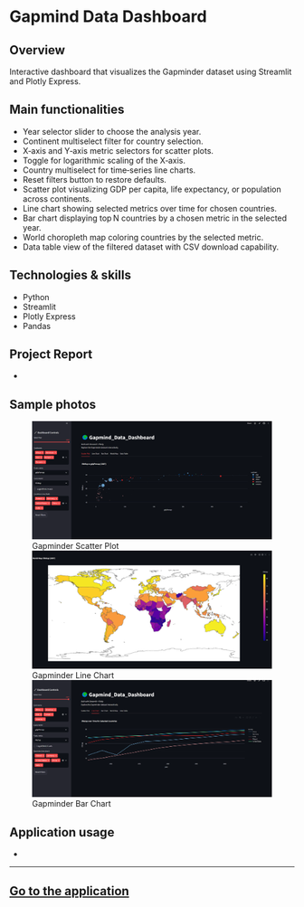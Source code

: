 # Gapmind Data Dashboard

## Overview
Interactive dashboard that visualizes the Gapminder dataset using Streamlit and Plotly Express.

<!-- ## Project architecture
    in Excalidraw -->
## Main functionalities
- Year selector slider to choose the analysis year.
- Continent multiselect filter for country selection.
- X‑axis and Y‑axis metric selectors for scatter plots.
- Toggle for logarithmic scaling of the X‑axis.
- Country multiselect for time‑series line charts.
- Reset filters button to restore defaults.
- Scatter plot visualizing GDP per capita, life expectancy, or population across continents.
- Line chart showing selected metrics over time for chosen countries.
- Bar chart displaying top N countries by a chosen metric in the selected year.
- World choropleth map coloring countries by the selected metric.
- Data table view of the filtered dataset with CSV download capability.

## Technologies & skills
- Python
- Streamlit
- Plotly Express
- Pandas

## Project Report
-

## Sample photos

<figure>
    <img src="../images/gap1.png" alt="<figcaption>Gapminder Scatter Plot</figcaption>" width="600">
<figcaption>Gapminder Scatter Plot</figcaption>
    <img src="../images/gap2.png" alt="<figcaption>Gapminder Line Chart</figcaption>" width="600">
<figcaption>Gapminder Line Chart</figcaption>
    <img src="../images/gap3.png" alt="<figcaption>Gapminder Bar Chart</figcaption>" width="600">
<figcaption>Gapminder Bar Chart</figcaption>
    <!-- <img src="../images/gap4.png" alt="<figcaption>Gapminder World Map</figcaption>" width="600">
<figcaption>Gapminder World Map</figcaption> -->
</figure>

## Application usage
-

--- 
<a class="md-button md-button--primary" href="https://gapmind-data-dashboard.streamlit.app/">Go to the application</a>
---